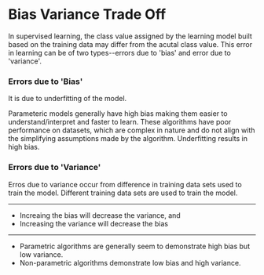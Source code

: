 # Bias Variance Trade Off

In supervised learning, the class value assigned by the learning model built based on the training data may differ from the acutal class value. This error in learning can be of two types--errors due to 'bias' and error due to 'variance'.


### Errors due to 'Bias'

It is due to underfitting of the model.

Parameteric models generally have high bias making them easier to understand/interpret and faster to learn. These algorithms have poor performance on datasets, which are complex in nature and do not align with the  simplifying assumptions made by the algorithm. Underfitting results in high bias.


### Errors due to 'Variance'

Erros due to variance occur from difference in training data sets used to train the model. Different training data sets are used to train the model.



----------

- Increaing the bias will decrease the variance, and
- Increasing the variance will decrease the bias

----------

- Parametric algorithms are generally seem to demonstrate high bias but low variance.
- Non-parametric algorithms demonstrate low bias and high variance.